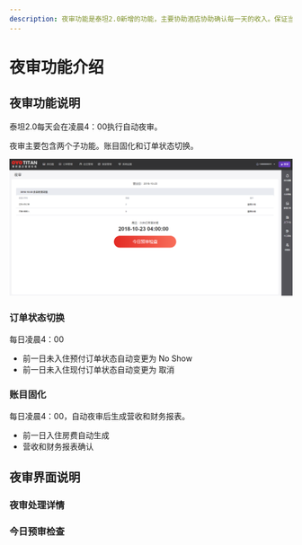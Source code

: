 ```yaml
---
description: 夜审功能是泰坦2.0新增的功能，主要协助酒店协助确认每一天的收入。保证当天酒店收益的真实正确。
---
```


# 夜审功能介绍

## 夜审功能说明

泰坦2.0每天会在凌晨4：00执行自动夜审。

夜审主要包含两个子功能。账目固化和订单状态切换。

![&#x6BCF;&#x5929;&#x51CC;&#x6668;4:00&#x6267;&#x884C;&#x591C;&#x5BA1;&#xFF0C;&#x786E;&#x8BA4;&#x6536;&#x5165;](.gitbook/assets/image%20%2832%29.png)

### 订单状态切换

每日凌晨4：00

* 前一日未入住预付订单状态自动变更为 No Show
* 前一日未入住现付订单状态自动变更为 取消

### 账目固化

每日凌晨4：00，自动夜审后生成营收和财务报表。

* 前一日入住房费自动生成
* 营收和财务报表确认

## 夜审界面说明

### 夜审处理详情



### 今日预审检查

